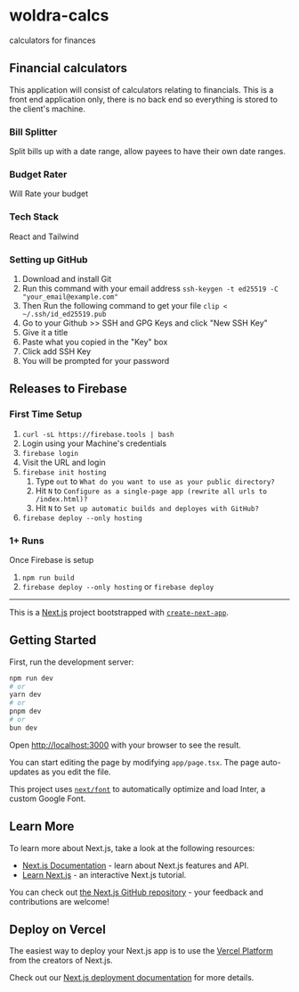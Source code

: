 # woldra-calcs
calculators for finances

## Financial calculators
This application will consist of calculators relating to financials. This is a front end application only, there is no back end so everything is stored to the client's machine. 

### Bill Splitter
Split bills up with a date range, allow payees to have their own date ranges.

### Budget Rater
Will Rate your budget

### Tech Stack
React and Tailwind

### Setting up GitHub
1. Download and install Git
1. Run this command with your email address 
	`ssh-keygen -t ed25519 -C "your_email@example.com"`
1. Then Run the following command to get your file 
	`clip < ~/.ssh/id_ed25519.pub`
1. Go to your Github >> SSH and GPG Keys and click "New SSH Key"
1. Give it a title
1. Paste what you copied in the "Key" box
1. Click add SSH Key
1. You will be prompted for your password


## Releases to Firebase

### First Time Setup 
1. `curl -sL https://firebase.tools | bash`
1. Login using your Machine's credentials
1. `firebase login`
1. Visit the URL and login
1. `firebase init hosting`
	1. Type `out` to `What do you want to use as your public directory?`
	1. Hit `N` to `Configure as a single-page app (rewrite all urls to /index.html)?`
	1. Hit `N` to `Set up automatic builds and deployes with GitHub?`
1. `firebase deploy --only hosting`


### 1+ Runs
Once Firebase is setup 
1. `npm run build`
1. `firebase deploy --only hosting` or `firebase deploy`

---






This is a [Next.js](https://nextjs.org/) project bootstrapped with [`create-next-app`](https://github.com/vercel/next.js/tree/canary/packages/create-next-app).

## Getting Started

First, run the development server:

```bash
npm run dev
# or
yarn dev
# or
pnpm dev
# or
bun dev
```

Open [http://localhost:3000](http://localhost:3000) with your browser to see the result.

You can start editing the page by modifying `app/page.tsx`. The page auto-updates as you edit the file.

This project uses [`next/font`](https://nextjs.org/docs/basic-features/font-optimization) to automatically optimize and load Inter, a custom Google Font.

## Learn More

To learn more about Next.js, take a look at the following resources:

- [Next.js Documentation](https://nextjs.org/docs) - learn about Next.js features and API.
- [Learn Next.js](https://nextjs.org/learn) - an interactive Next.js tutorial.

You can check out [the Next.js GitHub repository](https://github.com/vercel/next.js/) - your feedback and contributions are welcome!

## Deploy on Vercel

The easiest way to deploy your Next.js app is to use the [Vercel Platform](https://vercel.com/new?utm_medium=default-template&filter=next.js&utm_source=create-next-app&utm_campaign=create-next-app-readme) from the creators of Next.js.

Check out our [Next.js deployment documentation](https://nextjs.org/docs/deployment) for more details.

